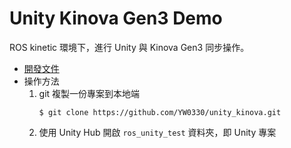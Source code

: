 # Unity Kinova Gen3 Demo
ROS kinetic 環境下，進行 Unity 與 Kinova Gen3 同步操作。

- [開發文件](https://hackmd.io/kZdWdeeBRZKJ2jkXbACzWw)
- 操作方法
    1. git 複製一份專案到本地端
        ```shell
        $ git clone https://github.com/YW0330/unity_kinova.git
        ```
    2. 使用 Unity Hub 開啟 `ros_unity_test` 資料夾，即 Unity 專案